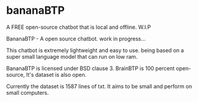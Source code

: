 # bananaBTP
 A FREE open-source chatbot that is local and offline. W.I.P 

 BananaBTP - A open source chatbot. work in progress...

This chatbot is extremely lightweight and easy to use. being based on a super small language model that can run on low ram.

BananaBTP is licensed under BSD clause 3.
BrainBTP is 100 percent open-source, It's dataset is also open.

Currently the dataset is 1587 lines of txt. It aims to be small and perform on small computers.
